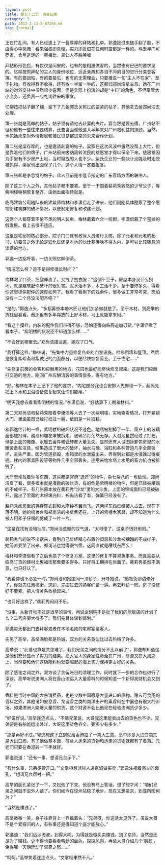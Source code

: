 ```yaml
---
layout: post
title: 第七十二节　满目疮痍
category: 5
path: 2012-3-13-5-07200.md
tag: [normal]
---
```


正在忙乱间，有人已经送上了一叠厚厚的拜帖和礼单。郭逸接过来随手翻了翻，不由得心中感慨：看来强权即真理，实力即友谊在任何时空都是一样的。与去年门可罗雀，仓皇逃走的一幕相比，真让人不胜唏嘘

拜帖形形色色，有仅仅是问安的，也有的是相邀做客的，当然也有巴巴的要求见的。忆柳按照拜帖的主人的身份地位，远近亲疏和各自不同的目的进行分类登客簿。有的要回帖，有的要接见，也有的无需理会，只要推说一句“主人不在家”。至于礼物，有收得有不收得，还有收一半留一半的，这都归郑尚洁拿主意。她在广州站的对外交往中虽然很少露面，但是实际上扮演的却是“主妇”的角色。不但掌管大小庶务，还负责一应礼尚往来的事宜。

忆柳按把帖子翻了翻，留下了几张郭逸关照过的要紧的帖子，其他拿去给郑尚洁去处理。

第一张就是高举的帖子，帖子里有请他去赴宴的夹片。宴当然是要去得，广州站不但和他有一些往来要结算，还要当面谢他这大半年来对广州站利益的照顾。当然，也包括未来对外情报局和殖民贸易部进京的未来合作计划。

第二张是梁存厚的，也是邀请赴宴的帖子。梁家在这次风波中虽然没帮上大忙，但是靠着他们的牌子，广州站用来吸纳周转流民的慈惠堂才得以保全下来。慈惠堂因为手里有不少房产土地，当时窥觊的人也不少。紫氏企业的一些伙计没能及时走脱被抓得，梁家也出面保了几个。这个人情一定要报答。

第三张却是李息觉的帖子。此人目前是李逢节指定的广东官场方面的联络人。

除了这三个人之外，其他帖子都不要紧。至于一干围着裴莉秀转悠的少爷公子，等紫明楼稍稍恢复整齐，由她出面招待就是。

临高建筑公司随队来的建筑师梅林和李潇侣走了进来，他们刚刚具体勘察了整个惠福街建筑群的破坏情况，以便制定修复和改建计划。

这两个人都穿着不伦不类的明人装束，梅林戴着六合一统帽，李潇侣戴了个歪掉的假发髻。看上去很不适应。

这里是宅邸的核心部分，院子门口就有政保人员进行关防。除了元老和元老的秘书、机要员之外无论是归化民还是本地的伙计非传唤不得入内，是可以比较随意的谈话的地方。

郭逸一边招呼着，一边关照忆柳倒茶。

“情况怎么样？是不是得修很长时间？”

梅林喝了口茶，把腿伸直了，又拽了拽衣服：“这倒不至于，房屋本身没什么损坏，就是建筑配件破坏的很厉害。泥水活不多，木工活不少。至于要修多久，得看你这里提供配件的速度如何了。我看了看剩下的残余件，很多做工非常考究，恐怕没有一二个月没法配齐吧？”

“是的。”郭逸点头，“多招募些本地木匠让他们加紧做就是了。至于木材，到高举的货栈里看看。他那里有多年存放的上好木材，马上就能拿来用。”

“看这个摸样，内装的配件我们带得不够，恐怕还得向临高追加订货。”李潇侣看了看本子，“紫明楼的状况还不知道怎么样……”

“不会好到哪里去。”郑尚洁插话道，她叹了口气。

“我打算这样，”梅林说，“先集中力量修复各处的门禁设施，检修围墙和屋顶。然后是恢复紫珍斋和紫诚记的门面部分，以便尽快恢复营业。至于住宅……”

“先修复前面的会客和应酬用的地方。花园也最好能尽快修复起来。这是我们应酬打交道的地方，刚回广州应酬请客的事情很多，得有地方。”

“好。”梅林在本子上记下了他的要求，“内宅部分我也会安排人先修理一下，起码先把上下水和卫浴设备恢复起来让你们能用。”

“明天我想去看看紫明楼的情况。”李潇侣说，“好估算下工期和材料。”

第二天郑尚洁和裴莉秀陪着李潇侣等人去了一次紫明楼，实地查看情况，打开紧锁大门，里面虽然已经打扫过一遍，依旧是一片狼藉。

和郭逸估计的一样，紫明楼的破坏状况不逊色。地毯被割掉了一半，窗户上的玻璃全部被打碎，窗扇和雕花罩被拆走。玻璃吊灯荡然无存。大浴池虽然经过了打扫，但是上面的雕像、水暖五金件和瓷砖都大量丢失。显然还有人试图拆卸包房里的水暖设备和洁具，结果造成了很大的破坏，抽水马桶、浴缸和各种管道几乎全部破坏，丢失严重，因为管道损毁，水箱里的水泄露出来，弄得到处都是水侵蚀过得痕迹。楼内的家具陈设等等物件几乎全部丢失，连用来给水塔上水用的畜力机也被拆毁了。

大厅里堆放着许多东西，这些都是官府“退还”的物件，杂七杂八的一堆破烂。郑尚洁看了看，很多根本就是凑数的破烂货，有的倒是紫明楼的物件，但是已经被糟蹋的不成样子。有几张原本放在裴莉秀“沙龙”里的大沙发，上面的锦缎面料已经被破开，露出了里面的木棉填充料，郑尚洁看了看，弹簧已经没有了。

裴莉秀闺房里的等身穿衣镜和大座钟不翼而飞。这两样东西已经被人占去，现在下落不明。她的梳妆台和郑尚洁的书桌倒还在，上好的紫檀木家具，却不知道为什么被人用斧子仔细的劈成了一片一片。

“这是在找有没暗抽屉。”郑尚洁遗憾的叹气道，“太可惜了，这桌子很好用的。”

裴莉秀气的说不出话来，看到自己曾经精心布置的闺房和沙龙被糟蹋的不成样子，她简直要哭了出来。郑尚洁也觉得很气愤。这简直就是糟践东西么！

梅林和李潇侣看了之后也搞了个修复方案。这里的修复不算紧急事务。而且需要从临高订货的建材比惠福街那里要多得多。只好将工期排在后面了。裴莉秀虽然不满意，也只好认了。

“我看你也不必急一时。”郑尚洁和她坐同一顶轿子，开导她说，“惠福街那边修好了，你就先住惠福街。这边，先把过去的熟客们请一遍。再去拜访一圈。房子没修好不要紧。把人情关系收拾起来。”

“也只好这样了。”裴莉秀闷闷不乐。

“没事。从新开张不过是迟早的事情。再说企划院不是批了我们的旗舰店的计划了么？二号店要大得多了。我们先具体谋划谋划。”

郭逸每天都出门去拜客或者在本地名妓的宅邸宴请客人。

先见了高举，高举满脸都是热诚，双方的关系竟似比过去热络了许多。

高举说：“此番也算是共患难了，我们兄弟之间的情分不比以前了”，郭逸却知道这是他们充分显示了实力的结果。高大官人的身家性命全在广州，财源又在大海之上，当然要和他们这隐隐约约就要崛起的海上实力保持更友好的关系。

除了感谢之词之外，双方谈了余留账目的清理工作。同时就下一步的合作也进行了深谈。高举听说澳洲人将在香山澳运入大量香料的时候知道一个新得发财机会又到了。

香料是当时中国的大宗消费品，也是少数中国愿意大量进口的货物。除去可食用的香料之外，其他诸如安息香、龙诞香之类的南洋出产的熏香料在中国也有很大的市场。如果澳洲人能够大量的供货，这个财源不会比他现在经验澳洲货少多少。

“好说好说。”高举连连点头，“不瞒兄弟说，大哥我这里能卖出去的货色也不少。兄弟要是有船能运出外洋，大哥这里货色齐全，要多少有多少。”

“那是再好不过。”郭逸想这下立刻就给香港拉了一票大生意。高举即是大进口商又是大出口商，有了他做基本面，荷兰人运来的货物和运走的货物就都有了着落。元老们只要在香港转一下手就好。

郭逸说道：“还有一事，想请兄台示下。”

“有什么事，兄弟尽管开口。”“文掌柜想派些人进京城做买卖，”郭逸注视着高举的面孔，“想请兄台帮衬一把。”

高举的面孔紧张了一下，又松弛了下来。他没有马上答话，想了想才问：“咱们兄弟之间就不说外人话了。你们如今在琼州站稳了地步，现在又想进京，到底所图何为？”

“当然是赚钱了。”

高举微微一笑，身子往靠背上一靠摇着头：“兄弟呀，你这话太见外了。虽说大哥不是个爱探问的人，有些事还是得知道个底才能放心。”

郭逸道：“我们远涉海波，到得大明，为得就是做买卖赚钱。到了京师，当然是还是为了赚钱。少不得也要看看朝廷的面色，探探风向，再请大哥介绍几个‘朋友’，免得哪一天朝廷动了雷霆之怒……”

“呵呵。”高举笑着连连点头，“文掌柜果然不凡。”

